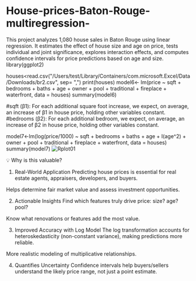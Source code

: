 # House-prices-Baton-Rouge-multiregression-
This project analyzes 1,080 house sales in Baton Rouge using linear regression. It estimates the effect of house size and age on price, tests individual and joint significance, explores interaction effects, and computes confidence intervals for price predictions based on age and size.
library(ggplot2)

houses<read.csv("/Users/test/Library/Containers/com.microsoft.Excel/Data/Downloads/br2.csv", sep= ",")
print(houses)
model6<-  lm(price ~ sqft + bedrooms + baths + age + owner + pool + traditional + fireplace + waterfront, data = houses)
summary(model6)

#sqft (β1): For each additional square foot increase, we expect, on average, an increase of β1 in house price, holding other variables constant.
#bedrooms (β2): For each additional bedroom, we expect, on average, an increase of β2 in house price, holding other variables constant.

model7<-lm(log(price/1000) ~ sqft + bedrooms + baths + age + I(age^2) + owner + pool + traditional + fireplace + waterfront, data = houses)
summary(model7)
![Rplot01](https://github.com/user-attachments/assets/d64677d6-4961-4fd7-b9ce-b03d91a02f6c)

💡 Why is this valuable?
1. Real-World Application
Predicting house prices is essential for real estate agents, appraisers, developers, and buyers.

Helps determine fair market value and assess investment opportunities.

2. Actionable Insights
Find which features truly drive price: size? age? pool?

Know what renovations or features add the most value.

 3. Improved Accuracy with Log Model
The log transformation accounts for heteroskedasticity (non-constant variance), making predictions more reliable.

More realistic modeling of multiplicative relationships.

 4. Quantifies Uncertainty
Confidence intervals help buyers/sellers understand the likely price range, not just a point estimate.

